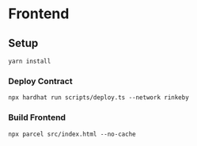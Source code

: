 # Frontend

## Setup

`yarn install`

### Deploy Contract

`npx hardhat run scripts/deploy.ts --network rinkeby`

### Build Frontend

`npx parcel src/index.html --no-cache`
